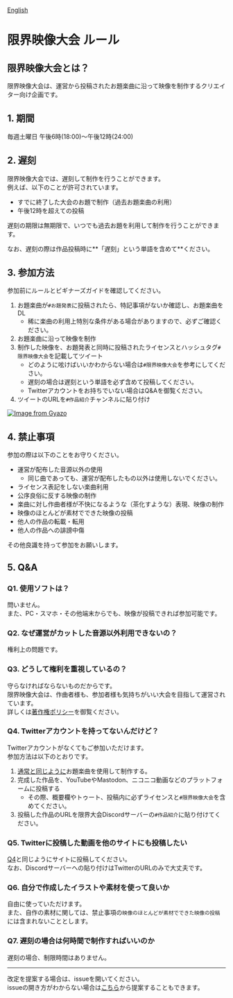 [English](https://github.com/Chipsnet/projectgenkai-web/blob/master/rules/MOVIE_en.md)

# 限界映像大会 ルール

## 限界映像大会とは？

限界映像大会は、運営から投稿されたお題楽曲に沿って映像を制作するクリエイター向け企画です。

## 1. 期間

毎週土曜日 午後6時(18:00)～午後12時(24:00)

## 2. 遅刻

限界映像大会では、遅刻して制作を行うことができます。      
例えば、以下のことが許可されています。

- すでに終了した大会のお題で制作（過去お題楽曲の利用）
- 午後12時を超えての投稿

遅刻の期限は無期限で、いつでも過去お題を利用して制作を行うことができます。

なお、遅刻の際は作品投稿時に**「遅刻」という単語を含めて**ください。


## 3. 参加方法

参加前にルールとビギナーズガイドを確認してください。

1. お題楽曲が`#お題発表`に投稿されたら、特記事項がないか確認し、お題楽曲をDL
    - 稀に楽曲の利用上特別な条件がある場合がありますので、必ずご確認ください。
1. お題楽曲に沿って映像を制作
1. 制作した映像を、お題発表と同時に投稿されたライセンスとハッシュタグ`#限界映像大会`を記載してツイート
    - どのように呟けばいいかわからない場合は`#限界映像大会`を参考にしてください。
    - 遅刻の場合は遅刻という単語を必ず含めて投稿してください。
    - Twitterアカウントをお持ちでいない場合はQ&Aを御覧ください。
1. ツイートのURLを`#作品紹介`チャンネルに貼り付け

[![Image from Gyazo](https://i.gyazo.com/0e78227975ffb72fe6c619d0e1760c4a.png)](https://gyazo.com/0e78227975ffb72fe6c619d0e1760c4a)

## 4. 禁止事項

参加の際は以下のことをお守りください。

- 運営が配布した音源以外の使用
    - 同じ曲であっても、運営が配布したもの以外は使用しないでください。
- ライセンス表記をしない楽曲利用
- 公序良俗に反する映像の制作
- 楽曲に対し作曲者様が不快になるような（茶化すような）表現、映像の制作
- 映像のほとんどが素材でできた映像の投稿
- 他人の作品の転載・転用
- 他人の作品への誹謗中傷

その他良識を持って参加をお願いします。

## 5. Q&A

### Q1. 使用ソフトは？

問いません。      
また、PC・スマホ・その他端末からでも、映像が投稿できれば参加可能です。

### Q2. なぜ運営がカットした音源以外利用できないの？

権利上の問題です。

### Q3. どうして権利を重視しているの？

守らなければならないものだからです。      
限界映像大会は、作曲者様も、参加者様も気持ちがいい大会を目指して運営されています。       
詳しくは[著作権ポリシー](https://github.com/Chipsnet/projectgenkai-web/blob/master/doc/COPYRIGHT_POLICY_ja.md)を御覧ください。

### Q4. Twitterアカウントを持ってないんだけど？

Twitterアカウントがなくてもご参加いただけます。     
参加方法は以下のとおりです。

1. [通常と同じように](https://github.com/Chipsnet/projectgenkai-web/blob/master/doc/MOVIE_ja.md#3-%E5%8F%82%E5%8A%A0%E6%96%B9%E6%B3%95)お題楽曲を使用して制作する。
1. 完成した作品を、YouTubeやMastodon、ニコニコ動画などのプラットフォームに投稿する
    - その際、概要欄やトゥート、投稿内に必ずライセンスと`#限界映像大会`を含めてください。
1. 投稿した作品のURLを限界大会Discordサーバーの`#作品紹介`に貼り付けてください。

### Q5. Twitterに投稿した動画を他のサイトにも投稿したい

[Q4](https://github.com/Chipsnet/projectgenkai-web/blob/master/doc/MOVIE_ja.md#q4-twitter%E3%82%A2%E3%82%AB%E3%82%A6%E3%83%B3%E3%83%88%E3%82%92%E6%8C%81%E3%81%A3%E3%81%A6%E3%81%AA%E3%81%84%E3%82%93%E3%81%A0%E3%81%91%E3%81%A9)と同じようにサイトに投稿してください。       
なお、Discordサーバーへの貼り付けはTwitterのURLのみで大丈夫です。

### Q6. 自分で作成したイラストや素材を使って良いか

自由に使っていただけます。       
また、自作の素材に関しては、禁止事項の`映像のほとんどが素材でできた映像の投稿`には含まれないこととします。

### Q7. 遅刻の場合は何時間で制作すればいいのか

遅刻の場合、制限時間はありません。

----

改定を提案する場合は、issueを開いてください。   
issueの開き方がわからない場合は[こちら](https://forms.gle/oq32ftHWYsapNHgg7)から提案することもできます。
